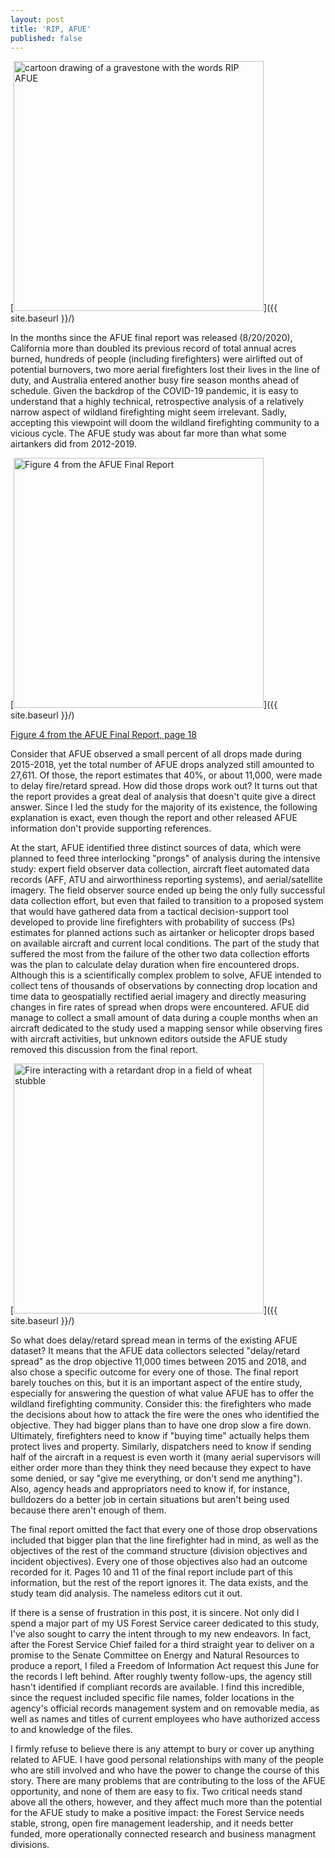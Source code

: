 ```yaml
---
layout: post
title: 'RIP, AFUE'
published: false
---
```

[<img src="{{ site.baseurl }}/images/RIPAFUE.png" alt="cartoon drawing of a gravestone with the words RIP AFUE" style="width: 400px;"/>]({{ site.baseurl }}/)

In the months since the AFUE final report was released (8/20/2020), California more than doubled its previous record of total annual acres burned, hundreds of people (including firefighters) were airlifted out of potential burnovers, two more aerial firefighters lost their lives in the line of duty, and Australia entered another busy fire season months ahead of schedule. Given the backdrop of the COVID-19 pandemic, it is easy to understand that a highly technical, retrospective analysis of a relatively narrow aspect of wildland firefighting might seem irrelevant. Sadly, accepting this viewpoint will doom the wildland firefighting community to a vicious cycle. The AFUE study was about far more than what some airtankers did from 2012-2019.

[<img src="{{ site.baseurl }}/images/Fig4_objectives.png" alt="Figure 4 from the AFUE Final Report" style="width: 400px;"/>]({{ site.baseurl }}/)

[Figure 4 from the AFUE Final Report, page 18](https://wildfiretoday.com/documents/2020-08-20_AFUE_final_report.pdf)

Consider that AFUE observed a small percent of all drops made during 2015-2018, yet the total number of AFUE drops analyzed still amounted to 27,611. Of those, the report estimates that 40%, or about 11,000, were made to delay fire/retard spread. How did those drops work out? It turns out that the report provides a great deal of analysis that doesn't quite give a direct answer. Since I led the study for the majority of its existence, the following explanation is exact, even though the report and other released AFUE information don't provide supporting references.

At the start, AFUE identified three distinct sources of data, which were planned to feed three interlocking "prongs" of analysis during the intensive study: expert field observer data collection, aircraft fleet automated data records (AFF, ATU and airworthiness reporting systems), and aerial/satellite imagery. The field observer source ended up being the only fully successful data collection effort, but even that failed to transition to a proposed system that would have gathered data from a tactical decision-support tool developed to provide line firefighters with probability of success (Ps) estimates for planned actions such as airtanker or helicopter drops based on available aircraft and current local conditions. The part of the study that suffered the most from the failure of the other two data collection efforts was the plan to calculate delay duration when fire encountered drops. Although this is a scientifically complex problem to solve, AFUE intended to collect tens of thousands of observations by connecting drop location and time data to geospatially rectified aerial imagery and directly measuring changes in fire rates of spread when drops were encountered. AFUE did manage to collect a small amount of data during a couple months when an aircraft dedicated to the study used a mapping sensor while observing fires with aircraft activities, but unknown editors outside the AFUE study removed this discussion from the final report.

[<img src="{{ site.baseurl }}/images/Wheatstubble_burnthrough.png" alt="Fire interacting with a retardant drop in a field of wheat stubble" style="width: 400px;"/>]({{ site.baseurl }}/)

So what does delay/retard spread mean in terms of the existing AFUE dataset? It means that the AFUE data collectors selected "delay/retard spread" as the drop objective 11,000 times between 2015 and 2018, and also chose a specific outcome for every one of those. The final report barely touches on this, but it is an important aspect of the entire study, especially for answering the question of what value AFUE has to offer the wildland firefighting community. Consider this: the firefighters who made the decisions about how to attack the fire were the ones who identified the objective. They had bigger plans than to have one drop slow a fire down. Ultimately, firefighters need to know if "buying time" actually helps them protect lives and property. Similarly, dispatchers need to know if sending half of the aircraft in a request is even worth it (many aerial supervisors will either order more than they think they need because they expect to have some denied, or say "give me everything, or don't send me anything"). Also, agency heads and appropriators need to know if, for instance, bulldozers do a better job in certain situations but aren't being used because there aren't enough of them.

The final report omitted the fact that every one of those drop observations included that bigger plan that the line firefighter had in mind, as well as the objectives of the rest of the command structure (division objectives and incident objectives). Every one of those objectives also had an outcome recorded for it. Pages 10 and 11 of the final report include part of this information, but the rest of the report ignores it. The data exists, and the study team did analysis. The nameless editors cut it out.

If there is a sense of frustration in this post, it is sincere. Not only did I spend a major part of my US Forest Service career dedicated to this study, I've also sought to carry the intent through to my new endeavors. In fact, after the Forest Service Chief failed for a third straight year to deliver on a promise to the Senate Committee on Energy and Natural Resources to produce a report, I filed a Freedom of Information Act request this June for the records I left behind. After roughly twenty follow-ups, the agency still hasn't identified if compliant records are available. I find this incredible, since the request included specific file names, folder locations in the agency's official records management system and on removable media, as well as names and titles of current employees who have authorized access to and knowledge of the files.

I firmly refuse to believe there is any attempt to bury or cover up anything related to AFUE. I have good personal relationships with many of the people who are still involved and who have the power to change the course of this story. There are many problems that are contributing to the loss of the AFUE opportunity, and none of them are easy to fix. Two critical needs stand above all the others, however, and they affect much more than the potential for the AFUE study to make a positive impact: the Forest Service needs stable, strong, open fire management leadership, and it needs better funded, more operationally connected research and business managment divisions.
